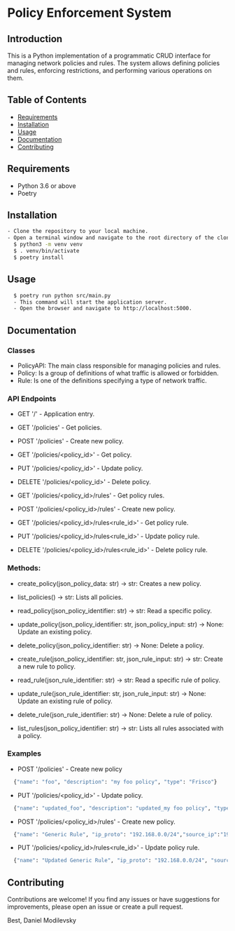 # Policy Enforcement System

## Introduction

This is a Python implementation of a programmatic CRUD interface for managing network policies and rules. 
The system allows defining policies and rules, enforcing restrictions, and performing various operations on them.


## Table of Contents

- [Requirements](#requirements)
- [Installation](#installation)
- [Usage](#usage)
- [Documentation](#documentation)
- [Contributing](#contributing)

## Requirements

- Python 3.6 or above
- Poetry

## Installation

```bash
- Clone the repository to your local machine.
- Open a terminal window and navigate to the root directory of the cloned repository.
  $ python3 -m venv venv
  $ . venv/bin/activate
  $ poetry install
```

## Usage

```bash
  $ poetry run python src/main.py
  - This command will start the application server. 
  - Open the browser and navigate to http://localhost:5000.
```


## Documentation

### Classes

- PolicyAPI: The main class responsible for managing policies and rules.
- Policy: Is a group of definitions of what traffic is allowed or forbidden.
- Rule: Is one of the definitions specifying a type of network traffic.


### API Endpoints

- GET '/' - Application entry.

- GET '/policies' - Get policies.
- POST '/policies' - Create new policy.
- GET '/policies/<policy_id>' - Get policy.
- PUT '/policies/<policy_id>' - Update policy.
- DELETE '/policies/<policy_id>' - Delete policy.

- GET '/policies/<policy_id>/rules' - Get policy rules.
- POST '/policies/<policy_id>/rules' - Create new policy.
- GET '/policies/<policy_id>/rules<rule_id>' - Get policy rule.
- PUT '/policies/<policy_id>/rules<rule_id>' - Update policy rule.
- DELETE '/policies/<policy_id>/rules<rule_id>' - Delete policy rule.


### Methods:

- create_policy(json_policy_data: str) -> str: Creates a new policy.
- list_policies() -> str: Lists all policies.
- read_policy(json_policy_identifier: str) -> str: Read a specific policy.
- update_policy(json_policy_identifier: str, json_policy_input: str) -> None: Update an existing policy.
- delete_policy(json_policy_identifier: str) -> None: Delete a policy.

- create_rule(json_policy_identifier: str, json_rule_input: str) -> str: Create a new rule to policy.
- read_rule(json_rule_identifier: str) -> str: Read a specific rule of policy.
- update_rule(json_rule_identifier: str, json_rule_input: str) -> None: Update an existing rule of policy.
- delete_rule(json_rule_identifier: str) -> None: Delete a rule of policy.
- list_rules(json_policy_identifier: str) -> str: Lists all rules associated with a policy.

### Examples

- POST '/policies' - Create new policy 
```bash
  {"name": "foo", "description": "my foo policy", "type": "Frisco"}
```

- PUT '/policies/<policy_id>' - Update policy.
```bash
  {"name": "updated_foo", "description": "updated_my foo policy", "type": "Arupa"}
```

- POST '/policies/<policy_id>/rules' - Create new policy.
```bash
  {"name": "Generic Rule", "ip_proto": "192.168.0.0/24","source_ip":"192.168.0.0/24" ,"destination_ip": "192.168.0.0/24", "source_port": 80}
```

- PUT '/policies/<policy_id>/rules<rule_id>' - Update policy rule.
```bash
  {"name": "Updated Generic Rule", "ip_proto": "192.168.0.0/24", "source_port": 8080}
```

## Contributing
Contributions are welcome! If you find any issues or have suggestions for improvements, 
please open an issue or create a pull request.

Best,
Daniel Modilevsky